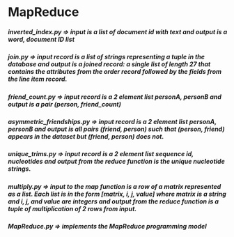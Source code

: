# MapReduce

##### inverted_index.py => input is a list of document id with text and output is a word, document ID list

##### join.py => input record is a list of strings representing a tuple in the database and output is a joined record: a single list of length 27 that contains the attributes from the order record followed by the fields from the line item record.

##### friend_count.py => input record is a 2 element list personA, personB and output is a pair (person, friend_count) 

##### asymmetric_friendships.py => input record is a 2 element list personA, personB and output is all pairs (friend, person) such that (person, friend) appears in the dataset but (friend, person) does not.

##### unique_trims.py => input record is a 2 element list sequence id, nucleotides and output from the reduce function is the unique nucleotide strings.

##### multiply.py => input to the map function is a row of a matrix represented as a list. Each list is in the form [matrix, i, j, value] where matrix is a string and i, j, and value are integers and output from the reduce function is a tuple of multiplication of 2 rows from input.

##### MapReduce.py => implements the MapReduce programming model
